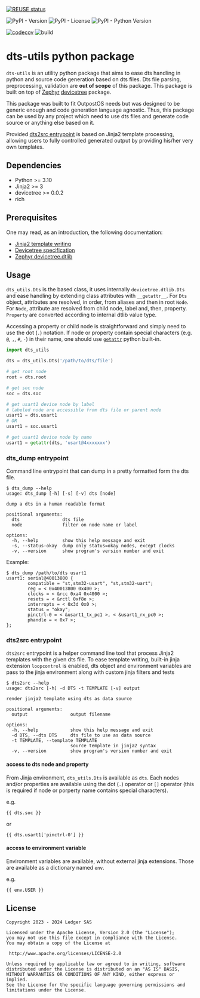 <!--
SPDX-FileCopyrightText: 2024 Ledger SAS

SPDX-License-Identifier: Apache-2.0
-->

[![REUSE status](https://api.reuse.software/badge/github.com/outpost-os/python-dts-utils)](https://api.reuse.software/info/github.com/outpost-os/python-dts-utils)

![PyPI - Version](https://img.shields.io/pypi/v/dts-utils)
![PyPI - License](https://img.shields.io/pypi/l/dts-utils)
![PyPI - Python Version](https://img.shields.io/pypi/pyversions/dts-utils)

[![codecov](https://codecov.io/gh/outpost-os/python-dts-utils/graph/badge.svg?token=SGQPBE40UI)](https://codecov.io/gh/outpost-os/python-dts-utils)
![build](https://github.com/outpost-os/python-dts-utils/actions/workflows/main.yml/badge.svg)

# dts-utils python package
`dts-utils` is an utility python package that aims to ease dts handling in python and source code
generation based on dts files. Dts file parsing, preprocessing, validation are **out of scope** of
this package. This package is built on top of [Zephyr](https://github.com/zephyrproject-rtos/zephyr)
[devicetree](https://pypi.org/project/devicetree/) package.

This package was built to fit OutpostOS needs but was designed to be generic enough and code
generation language agnostic. Thus, this package can be used by any project which need to use
dts files and generate code source or anything else based on it.

Provided [dts2src entrypoint](#dts2src-entrypoint) is based on Jinja2 template processing, allowing
users to fully controlled generated output by providing his/her very own templates.

## Dependencies
 - Python >= 3.10
 - Jinja2 >= 3
 - devicetree >= 0.0.2
 - rich

## Prerequisites
One may read, as an introduction, the following documentation:
 - [Jinja2 template writing](https://jinja.palletsprojects.com/en/3.1.x/templates/)
 - [Devicetree specification](https://www.devicetree.org/)
 - [Zephyr devicetree.dtlib](https://python-devicetree.readthedocs.io/en/latest/dtlib.html)

## Usage
`dts_utils.Dts` is the based class, it uses internally `devicetree.dtlib.Dts` and ease handling
by extending class attributes with `__getattr__`. For `Dts` object, attributes are resolved, in
order, from aliases and then in root `Node`. For `Node`, attribute are resolved from child node,
label and, then, property. `Property` are  converted according to internal dtlib value type.

Accessing a property or child node is straightforward and simply need to use the dot (`.`)
notation. If node or property contain special characters (e.g. `@`, `,`, `#`, `-`) in their name, one
should use [`getattr`](https://docs.python.org/3/library/functions.html#getattr) python built-in.

```python
import dts_utils

dts = dts_utils.Dts('/path/to/dts/file')

# get root node
root = dts.root

# get soc node
soc = dts.soc

# get usart1 device node by label
# labeled node are accessible from dts file or parent node
usart1 = dts.usart1
# OR
usart1 = soc.usart1

# get usart1 device node by name
usart1 = getattr(dts, 'usart@4xxxxxxx')
```

### dts_dump entrypoint

Command line entrypoint that can dump in a pretty formatted form the dts file.

```console
$ dts_dump --help
usage: dts_dump [-h] [-s] [-v] dts [node]

dump a dts in a human readable format

positional arguments:
  dts                dts file
  node               filter on node name or label

options:
  -h, --help         show this help message and exit
  -s, --status-okay  dump only status=okay nodes, except clocks
  -v, --version      show program's version number and exit
```
Example:
```console
$ dts_dump /path/to/dts usart1
usart1: serial@40013800 {
        compatible = "st,stm32-usart", "st,stm32-uart";
        reg = < 0x40013800 0x400 >;
        clocks = < &rcc 0xa4 0x4000 >;
        resets = < &rctl 0xf8e >;
        interrupts = < 0x3d 0x0 >;
        status = "okay";
        pinctrl-0 = < &usart1_tx_pc1 >, < &usart1_rx_pc0 >;
        phandle = < 0x7 >;
};
```

### dts2src entrypoint
`dts2src` entrypoint is a helper command line tool that process Jinja2 templates with the given
dts file. To ease template writing, built-in jinja extension `loopcontrol` is enabled, dts object
and environment variables are pass to the jinja environment along with custom jinja filters and
tests

```console
$ dts2src --help
usage: dts2src [-h] -d DTS -t TEMPLATE [-v] output

render jinja2 template using dts as data source

positional arguments:
  output                output filename

options:
  -h, --help            show this help message and exit
  -d DTS, --dts DTS     dts file to use as data source
  -t TEMPLATE, --template TEMPLATE
                        source template in jinja2 syntax
  -v, --version         show program's version number and exit
```


#### access to dts node and property
From Jinja environment, `dts_utils.Dts` is available as `dts`.
Each nodes and/or properties are available using the dot (`.`) operator or `[]` operator (this is
required if node or porperty name contains special characters).

e.g.
```jinja
{{ dts.soc }}
```
or
```jinja
{{ dts.usart1['pinctrl-0'] }}
```

#### access to environment variable
Environment variables are available, without external jinja extensions. Those are available as a
dictionary named `env`.

e.g.
```jinja
{{ env.USER }}
```

<!--
   Add custom filters/tests ref
   do not duplicate documentation entries
   Those are documented with pythondoc and generated with sphinx
-->

<!-- TODO
## Contributing
-->

## License
```
Copyright 2023 - 2024 Ledger SAS

Licensed under the Apache License, Version 2.0 (the "License");
you may not use this file except in compliance with the License.
You may obtain a copy of the License at

 http://www.apache.org/licenses/LICENSE-2.0

Unless required by applicable law or agreed to in writing, software
distributed under the License is distributed on an "AS IS" BASIS,
WITHOUT WARRANTIES OR CONDITIONS OF ANY KIND, either express or implied.
See the License for the specific language governing permissions and
limitations under the License.
```
